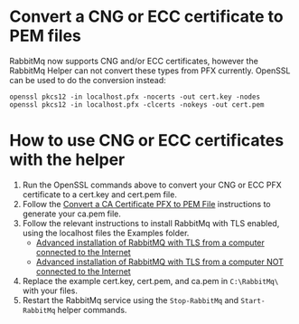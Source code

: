 [title]: # (Convert CNG or ECC to PEM)
[tags]: # (rabbitmq,tls)
[priority]: # (1)

# Convert a CNG or ECC certificate to PEM files

RabbitMq now supports CNG and/or ECC certificates, however the RabbitMq Helper can not convert these types from PFX currently. OpenSSL can be used to do the conversion instead:

```
openssl pkcs12 -in localhost.pfx -nocerts -out cert.key -nodes
openssl pkcs12 -in localhost.pfx -clcerts -nokeys -out cert.pem
```

# How to use CNG or ECC certificates with the helper

1. Run the OpenSSL commands above to convert your CNG or ECC PFX certificate to a cert.key and cert.pem file.
2. Follow the [Convert a CA Certificate PFX to PEM File](convert-cacerttopem.md) instructions to generate your ca.pem file.
3. Follow the relevant instructions to install RabbitMq with TLS enabled, using the localhost files the Examples folder.
    - [Advanced installation of RabbitMQ with TLS from a computer connected to the Internet](../installation/installtls.md)
    - [Advanced installation of RabbitMQ with TLS from a computer NOT connected to the Internet](../installation/installtls-offline.md)
4. Replace the example cert.key, cert.pem, and ca.pem in `C:\RabbitMq\` with your files.
5. Restart the RabbitMq service using the `Stop-RabbitMq` and `Start-RabbitMq` helper commands.
